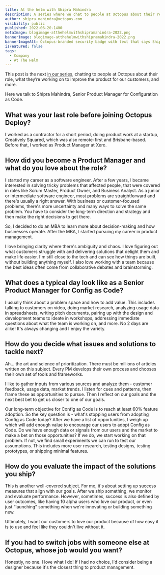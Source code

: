 ```yaml
---
title: At the helm with Shipra Mahindra
description: A series where we chat to people at Octopus about their role, what they’re working on to improve the product, and more. Hear from Shipra Mahindra, Senior Product Manager.
author: shipra.mahindra@octopus.com
visibility: public
published: 2022-06-20-1400
metaImage: blogimage-atthehelmwithshipramahindra-2022.png
bannerImage: blogimage-atthehelmwithshipramahindra-2022.png
bannerImageAlt: Octopus-branded security badge with text that says Shipra Mahindra, Senior Product Manager, above the silhouette of a woman wearing glasses.
isFeatured: false
tags: 
  - Company
  - At The Helm
---
```


This post is the next [in our series](https://octopus.com/blog/tag/At%20The%20Helm), chatting to people at Octopus about their role, what they’re working on to improve the product for our customers, and more.

Here we talk to Shipra Mahindra, Senior Product Manager for Configuration as Code.

## What was your last role before joining Octopus Deploy?

I worked as a contractor for a short period, doing product work at a startup, Creatively Squared, which was also remote-first and Brisbane-based. Before that, I worked as Product Manager at Xero.     

## How did you become a Product Manager and what do you love about the role?

I started my career as a software engineer. After a few years, I became interested in solving tricky problems that affected people, that were covered in roles like Scrum Master, Product Owner, and Business Analyst. As a junior or intermediate software engineer, most problems are straightforward and there's usually a right answer. With business or customer-focused problems, there's more uncertainty and many ways to solve the same problem. You have to consider the long-term direction and strategy and then make the right decisions to get there. 

So, I decided to do an MBA to learn more about decision-making and how businesses operate. After the MBA, I started pursuing my career in product management. 

I love bringing clarity where there's ambiguity and chaos. I love figuring out what customers struggle with and delivering solutions that delight them and make life easier. I'm still close to the tech and can see how things are built, without building anything myself. I also love working with a team because the best ideas often come from collaborative debates and brainstorming.

## What does a typical day look like as a Senior Product Manager for Config as Code?

I usually think about a problem space and how to add value. This includes talking to customers on video, doing market research, analyzing usage data in spreadsheets, writing pitch documents, pairing up with the design and development teams to ideate in workshops, addressing immediate questions about what the team is working on, and more. No 2 days are alike! It's always changing and I enjoy the variety.

## How do you decide what issues and solutions to tackle next?

Ah… the art and science of prioritization. There must be millions of articles written on this subject. Every PM develops their own process and chooses their own set of tools and frameworks. 

I like to gather inputs from various sources and analyze them - customer feedback, usage data, market trends. I listen for cues and patterns, then frame these as opportunities to pursue. Then I reflect on our goals and the next best bet to get us closer to one of our goals. 

Our long-term objective for Config as Code is to reach at least 60% feature adoption. So the key question is - what's stopping users from adopting Config as Code today? After we have a list of opportunities, I weigh up which will add enough value to encourage our users to adopt Config as Code. Do we have enough data or signals from our users and the market to make a bet on those opportunities? If we do, we start working on that problem. If not, we find small experiments we can run to test our assumptions. This includes more user research, testing designs, testing prototypes, or shipping minimal features.

## How do you evaluate the impact of the solutions you ship?

This is another well-covered subject. For me, it's about setting up success measures that align with our goals. After we ship something, we monitor and evaluate performance. However, sometimes, success is also defined by user outcomes, like having 10 alpha users who love our product, or even just “launching” something when we're innovating or building something new. 

Ultimately, I want our customers to love our product because of how easy it is to use and feel like they couldn't live without it. 

## If you had to switch jobs with someone else at Octopus, whose job would you want?

Honestly, no one. I love what I do! If I had no choice, I'd consider being a designer because it's the closest thing to product management.
